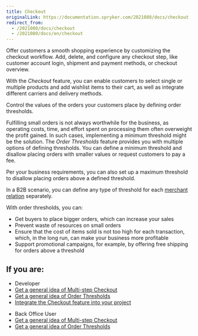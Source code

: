 ```yaml
---
title: Checkout
originalLink: https://documentation.spryker.com/2021080/docs/checkout
redirect_from:
  - /2021080/docs/checkout
  - /2021080/docs/en/checkout
---
```



        
Offer customers a smooth shopping experience by customizing the checkout workflow. Add, delete, and configure any checkout step, like customer account login, shipment and payment methods, or checkout overview.
        
With the *Checkout* feature, you can enable customers to select single or multiple products and add wishlist items to their cart, as well as integrate different carriers and delivery methods.

Control the values of the orders your customers place by defining order thresholds. 

Fulfilling small orders is not always worthwhile for the business, as operating costs, time, and effort spent on processing them often overweight the profit gained. In such cases, implementing a minimum threshold might be the solution. The *Order Thresholds* feature provides you with multiple options of defining thresholds. You can define a minimum threshold and disallow placing orders with smaller values or request customers to pay a fee.

Per your business requirements, you can also set up a maximum threshold to disallow placing orders above a defined threshold.

In a B2B scenario, you can define any type of threshold for each [merchant relation](https://documentation.spryker.com/docs/en/merchants-and-merchant-relations-overview) separately.

With order thresholds, you can:

* Get buyers to place bigger orders, which can increase your sales
* Prevent waste of resources on small orders
* Ensure that the cost of items sold is not too high for each transaction, which, in the long run, can make your business more profitable
* Support promotional campaigns, for example, by offering free shipping for orders above a threshold


## If you are:

<div class="mr-container">
    <div class="mr-list-container">
        <!-- col1 -->
        <div class="mr-col">
            <ul class="mr-list mr-list-green">
                <li class="mr-title">Developer</li>
                <li><a href="https://documentation.spryker.com/docs/multi-step-checkout" class="mr-link">Get a general idea of Multi-step Checkout</a></li>
                <li><a href="https://documentation.spryker.com/docs/order-thresholds" class="mr-link">Get a general idea of Order Thresholds</a></li>
                <li><a href="https://documentation.spryker.com/docs/checkout-feature-integration">Integrate the Checkout feature into your project</a></li>
            </ul>
        </div>
        <!-- col2 -->
        <div class="mr-col">
            <ul class="mr-list mr-list-blue">
                <li class="mr-title"> Back Office User</li>
                <li><a href="https://documentation.spryker.com/docs/multi-step-checkout" class="mr-link">Get a general idea of Multi-step Checkout</a></li>
                <li><a href="https://documentation.spryker.com/docs/order-thresholds" class="mr-link">Get a general idea of Order Thresholds</a>
            </ul>
        </div>
    </div>
</div>
    
